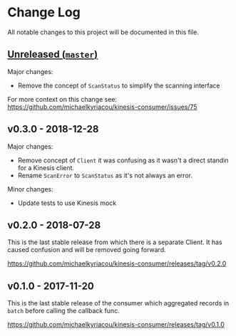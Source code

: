# Change Log

All notable changes to this project will be documented in this file.

## [Unreleased (`master`)][unreleased]

Major changes:

* Remove the concept of `ScanStatus` to simplify the scanning interface

For more context on this change see: https://github.com/michaelkyriacou/kinesis-consumer/issues/75

## v0.3.0 - 2018-12-28

Major changes:

* Remove concept of `Client` it was confusing as it wasn't a direct standin for a Kinesis client.
* Rename `ScanError` to `ScanStatus` as it's not always an error.

Minor changes:

* Update tests to use Kinesis mock

## v0.2.0 - 2018-07-28

This is the last stable release from which there is a separate Client. It has caused confusion and will be removed going forward.

https://github.com/michaelkyriacou/kinesis-consumer/releases/tag/v0.2.0

## v0.1.0 - 2017-11-20

This is the last stable release of the consumer which aggregated records in `batch` before calling the callback func.

https://github.com/michaelkyriacou/kinesis-consumer/releases/tag/v0.1.0

[unreleased]: https://github.com/michaelkyriacou/kinesis-consumer/compare/v0.2.0...HEAD
[options]: https://dave.cheney.net/2014/10/17/functional-options-for-friendly-apis
